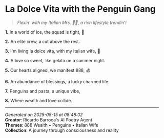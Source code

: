 # La Dolce Vita with the Penguin Gang

> *Flexin' with my Italian Mrs, 🐧💎, a rich lifestyle trendin'!*

**1.** In a world of ice, the squad is tight, 🐧


**2.** An elite crew, a cut above the rest.


**3.** I'm living la dolce vita, with my Italian wife, 💝


**4.** A love so sweet, like gelato on a summer night.


**5.** Our hearts aligned, we manifest 888, 💰


**6.** An abundance of blessings, a lucky charmed life.


**7.** Penguins and pasta, a unique vibe,


**8.** Where wealth and love collide.



---

*Generated on 2025-05-15 at 08:48:02*  
**Creator**: Ricardo Barroca's AI Poetry Agent  
**Themes**: 888 Wealth • Penguins • Italian Wife  
**Collection**: A journey through consciousness and reality
